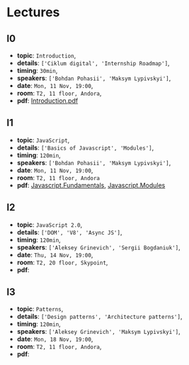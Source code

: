 # Lectures

## l0

- **topic**: `Introduction`,
- **details**: `['Ciklum digital', 'Internship Roadmap']`,
- **timing**: `30min`,
- **speakers**: `['Bohdan Pohasii', 'Maksym Lypivskyi']`,
- **date**: `Mon, 11 Nov, 19:00`,
- **room**: `T2, 11 floor, Andora`,
- **pdf**: [Introduction.pdf](https://drive.google.com/a/ciklum.com/file/d/1ZyKeF1ccy6VVzaZKyuqvBZyC8Zpr0Ief/view?usp=sharing)


## l1

- **topic**: `JavaScript`,
- **details**: `['Basics of Javascript', 'Modules']`,
- **timing**: `120min`,
- **speakers**: `['Bohdan Pohasii', 'Maksym Lypivskyi']`,
- **date**: `Mon, 11 Nov, 19:00`,
- **room**: `T2, 11 floor, Andora`
- **pdf**: [Javascript.Fundamentals](https://drive.google.com/a/ciklum.com/file/d/13T7eWYVSNENo1MfA5DmkWuETH2ug9kuH/view?usp=sharing), [Javascript.Modules](https://drive.google.com/a/ciklum.com/file/d/1p_6SpdmuSF-A_Rh6cbPnCs-2sawfLs5T/view?usp=sharing)


## l2

- **topic**: `JavaScript 2.0`,
- **details**: `['DOM', 'V8', 'Async JS']`,
- **timing**: `120min`,
- **speakers**: `['Aleksey Grinevich', 'Sergii Bogdaniuk']`,
- **date**: `Thu, 14 Nov, 19:00`,
- **room**: `T2, 20 floor, Skypoint`,
- **pdf**: []()

## l3

- **topic**: `Patterns`,
- **details**: `['Design patterns', 'Architecture patterns']`,
- **timing**: `120min`,
- **speakers**: `['Aleksey Grinevich', 'Maksym Lypivskyi']`,
- **date**: `Mon, 18 Nov, 19:00`,
- **room**: `T2, 11 floor, Andora`,
- **pdf**: []()


